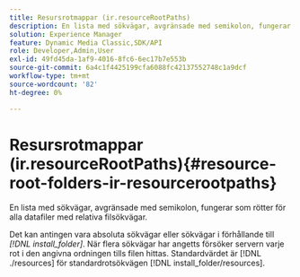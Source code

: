 ```yaml
---
title: Resursrotmappar (ir.resourceRootPaths)
description: En lista med sökvägar, avgränsade med semikolon, fungerar som rötter för alla datafiler med relativa filsökvägar.
solution: Experience Manager
feature: Dynamic Media Classic,SDK/API
role: Developer,Admin,User
exl-id: 49fd45da-1af9-4016-8fc6-6ec17b7e553b
source-git-commit: 6a4c1f4425199cfa6088fc42137552748c1a9dcf
workflow-type: tm+mt
source-wordcount: '82'
ht-degree: 0%

---
```


# Resursrotmappar (ir.resourceRootPaths){#resource-root-folders-ir-resourcerootpaths}

En lista med sökvägar, avgränsade med semikolon, fungerar som rötter för alla datafiler med relativa filsökvägar.

Det kan antingen vara absoluta sökvägar eller sökvägar i förhållande till *[!DNL install_folder]*. När flera sökvägar har angetts försöker servern varje rot i den angivna ordningen tills filen hittas. Standardvärdet är [!DNL ./resources] för standardrotsökvägen [!DNL install_folder/resources].

